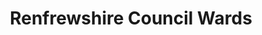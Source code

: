 ---
schema: default
title: Renfrewshire Council Wards
organization: Renfrewshire Council
notes: 
resources:

  - name: Renfrewshire Council Wards FEATURE LAYER
  - url: 
  - format: FEATURE LAYER

license: 
category:

  - Boundaries

  - Live Data

  - Local Area Committee

  - Wards

  - Renfrewshire

  - Open Data


  - 

maintainer: Tim Wisniewski
maintainer_email: tim@timwis.com
---